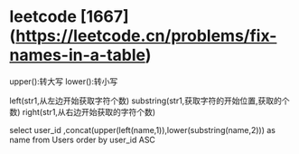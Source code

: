 
# leetcode [1667] (https://leetcode.cn/problems/fix-names-in-a-table)

upper():转大写
lower():转小写

left(str1,从左边开始获取字符个数)
substring(str1,获取字符的开始位置,获取的个数)
right(str1,从右边开始获取的字符个数)

select user_id ,concat(upper(left(name,1)),lower(substring(name,2))) as name 
from Users
order by user_id ASC